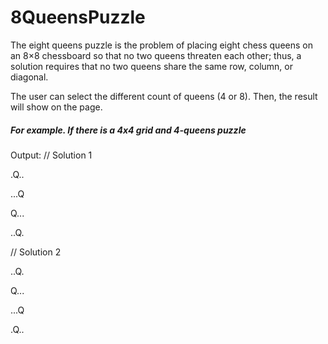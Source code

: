 # 8QueensPuzzle

The eight queens puzzle is the problem of placing eight chess queens on an 8×8 chessboard so that no two queens threaten each other; thus, a solution requires that no two queens share the same row, column, or diagonal.

The user can select the different count of queens (4 or 8).  Then, the result will show on the page. 

<h5>For example. If there is a 4x4 grid and 4-queens puzzle</h5>
Output:
// Solution 1

.Q..

...Q

Q...

..Q.



// Solution 2

..Q.

Q...

...Q

.Q..

